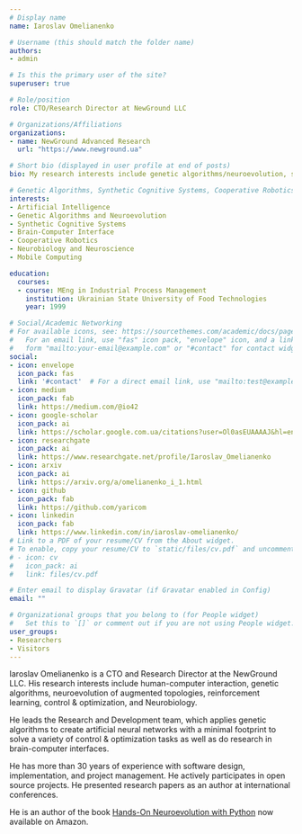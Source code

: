 ```yaml
---
# Display name
name: Iaroslav Omelianenko

# Username (this should match the folder name)
authors:
- admin

# Is this the primary user of the site?
superuser: true

# Role/position
role: CTO/Research Director at NewGround LLC

# Organizations/Affiliations
organizations:
- name: NewGround Advanced Research
  url: "https://www.newground.ua"

# Short bio (displayed in user profile at end of posts)
bio: My research interests include genetic algorithms/neuroevolution, synthetic cognitive systems and cooperative robotics.

# Genetic Algorithms, Synthetic Cognitive Systems, Cooperative Robotics, Mobile Technologies
interests:
- Artificial Intelligence
- Genetic Algorithms and Neuroevolution
- Synthetic Cognitive Systems
- Brain-Computer Interface
- Cooperative Robotics
- Neurobiology and Neuroscience
- Mobile Computing

education:
  courses:
  - course: MEng in Industrial Process Management
    institution: Ukrainian State University of Food Technologies
    year: 1999

# Social/Academic Networking
# For available icons, see: https://sourcethemes.com/academic/docs/page-builder/#icons
#   For an email link, use "fas" icon pack, "envelope" icon, and a link in the
#   form "mailto:your-email@example.com" or "#contact" for contact widget.
social:    
- icon: envelope
  icon_pack: fas
  link: '#contact'  # For a direct email link, use "mailto:test@example.org".
- icon: medium
  icon_pack: fab
  link: https://medium.com/@io42
- icon: google-scholar
  icon_pack: ai
  link: https://scholar.google.com.ua/citations?user=Ol0asEUAAAAJ&hl=en
- icon: researchgate
  icon_pack: ai
  link: https://www.researchgate.net/profile/Iaroslav_Omelianenko
- icon: arxiv
  icon_pack: ai
  link: https://arxiv.org/a/omelianenko_i_1.html
- icon: github
  icon_pack: fab
  link: https://github.com/yaricom
- icon: linkedin
  icon_pack: fab
  link: https://www.linkedin.com/in/iaroslav-omelianenko/
# Link to a PDF of your resume/CV from the About widget.
# To enable, copy your resume/CV to `static/files/cv.pdf` and uncomment the lines below.
# - icon: cv
#   icon_pack: ai
#   link: files/cv.pdf

# Enter email to display Gravatar (if Gravatar enabled in Config)
email: ""

# Organizational groups that you belong to (for People widget)
#   Set this to `[]` or comment out if you are not using People widget.
user_groups:
- Researchers
- Visitors
---
```


Iaroslav Omelianenko is a CTO and Research Director at the NewGround LLC. His research interests include human-computer interaction, genetic algorithms, neuroevolution of augmented topologies, reinforcement learning, control & optimization, and Neurobiology.

He leads the Research and Development team, which applies genetic algorithms to create artificial neural networks with a minimal footprint to solve a variety of control & optimization tasks as well as do research in brain-computer interfaces.

He has more than 30 years of experience with software design, implementation, and project management. He actively participates in open source projects. He presented research papers as an author at international conferences.

He is an author of the book [Hands-On Neuroevolution with Python](https://www.amazon.com/dp/B082J28SZ7/ref=cm_sw_em_r_mt_dp_U_21gcEbGFY2RGN) now available on Amazon.